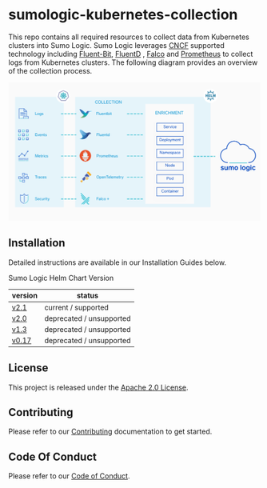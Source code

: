 # sumologic-kubernetes-collection

This repo contains all required resources to collect data from Kubernetes clusters into Sumo Logic. Sumo Logic leverages [CNCF](https://www.cncf.io) supported technology including [Fluent-Bit](https://fluentbit.io), [FluentD](https://www.fluentd.org) , [Falco](https://www.falco.org/) and [Prometheus](https://prometheus.io) to collect logs from Kubernetes clusters. The following diagram provides an overview of the collection process.

![overview](/images/overview.png)

## Installation

Detailed instructions are available in our Installation Guides below.

Sumo Logic Helm Chart Version

| version | status |
|--|--|
|[v2.1](https://github.com/SumoLogic/sumologic-kubernetes-collection/tree/release-v2.1/deploy/README.md) | current / supported  |
|[v2.0](https://github.com/SumoLogic/sumologic-kubernetes-collection/tree/release-v2.0/deploy/README.md) | deprecated / unsupported  |
|[v1.3](https://github.com/SumoLogic/sumologic-kubernetes-collection/tree/release-v1.3/deploy/README.md) | deprecated / unsupported |
|[v0.17](https://github.com/SumoLogic/sumologic-kubernetes-collection/tree/release-v0.17/deploy/README.md) | deprecated / unsupported |

## License

This project is released under the [Apache 2.0 License](./LICENSE).

## Contributing

Please refer to our [Contributing](./CONTRIBUTING.md) documentation to get started.

## Code Of Conduct

Please refer to our [Code of Conduct](CODE_OF_CONDUCT.md).
